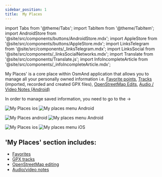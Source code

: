 ```yaml
---
sidebar_position: 1
title:  My Places
---
```


import Tabs from '@theme/Tabs';
import TabItem from '@theme/TabItem';
import AndroidStore from '@site/src/components/buttons/AndroidStore.mdx';
import AppleStore from '@site/src/components/buttons/AppleStore.mdx';
import LinksTelegram from '@site/src/components/_linksTelegram.mdx';
import LinksSocial from '@site/src/components/_linksSocialNetworks.mdx';
import Translate from '@site/src/components/Translate.js';
import InfoIncompleteArticle from '@site/src/components/_infoIncompleteArticle.mdx';

<InfoIncompleteArticle/>

My Places' is a core place within OsmAnd application that allows you to manage all your personally owned information i.e. [Favorite points](../personal/favorites.md), [Tracks](../personal/tracks.md) (imported, recorded and created GPX files), [OpenStreetMap Edits](../plugins/osm-editing.md), [Audio / Video Notes (Android)](../plugins/audio-video-notes.md)


In order to manage saved information, you need to go to the [<Translate android="true" ids="shared_string_menu"/>](../start-with/main-menu.md) → [<Translate android="true" ids="shared_string_my_places"/>](../personal/myplaces.md)

<Tabs groupId="operating-systems">

<TabItem value="def" label="Default" default>

![My Places ios](@site/static/img/personal/my_places_ios.png) ![My places menu Android](@site/static/img/personal/my_places_menu_android.png)

</TabItem>

<TabItem value="android" label="Android">

![My Places android](@site/static/img/personal/my_places_android.png) ![My places menu Android](@site/static/img/personal/my_places_menu_android.png)

</TabItem>

<TabItem value="ios" label="iOS">

![My Places ios](@site/static/img/personal/my_places_ios.png)  ![My places menu iOS](@site/static/img/personal/my_places_menu_ios.png)

</TabItem>

</Tabs>


 ## 'My Places' section includes:
- [Favorites](../personal/favorites.md)
- [GPX tracks](../personal/tracks.md)
- [OpenStreetMap editing](../plugins/osm-editing.md)
- [Audio/video notes](../plugins/audio-video-notes.md)
